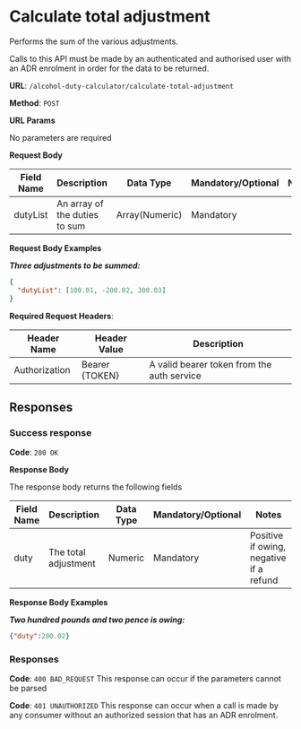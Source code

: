 # Calculate total adjustment

Performs the sum of the various adjustments.

Calls to this API must be made by an authenticated and authorised user with an ADR enrolment in order for the data to be returned.

**URL**: `/alcohol-duty-calculator/calculate-total-adjustment`

**Method**: `POST`

**URL Params**

No parameters are required

**Request Body**

| Field Name | Description                   | Data Type      | Mandatory/Optional | Notes |
|------------|-------------------------------|----------------|--------------------|-------|
| dutyList   | An array of the duties to sum | Array(Numeric) | Mandatory          |       |

**Request Body Examples**

***Three adjustments to be summed:***
```json
{
  "dutyList": [100.01, -200.02, 300.03]
}
```

**Required Request Headers**:

| Header Name   | Header Value   | Description                                |
|---------------|----------------|--------------------------------------------|
| Authorization | Bearer {TOKEN} | A valid bearer token from the auth service |

## Responses

### Success response

**Code**: `200 OK`

**Response Body**

The response body returns the following fields

| Field Name | Description          | Data Type | Mandatory/Optional | Notes                                   |
|------------|----------------------|-----------|--------------------|-----------------------------------------|
| duty       | The total adjustment | Numeric   | Mandatory          | Positive if owing, negative if a refund |

**Response Body Examples**

***Two hundred pounds and two pence is owing:***

```json
{"duty":200.02}
```

### Responses

**Code**: `400 BAD_REQUEST`
This response can occur if the parameters cannot be parsed

**Code**: `401 UNAUTHORIZED`
This response can occur when a call is made by any consumer without an authorized session that has an ADR enrolment.